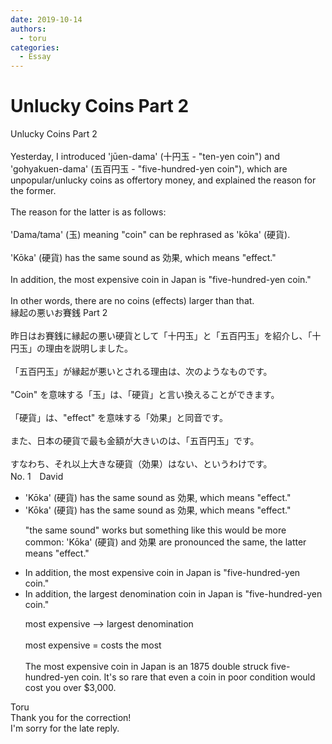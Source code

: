 ```yaml
---
date: 2019-10-14
authors:
  - toru
categories:
  - Essay
---
```


<h1 id="subject_show">Unlucky Coins Part 2</h1>
<div class="date" hidden>Oct 14, 2019 22:29</div>
<div id="post"><div id="body_show_ori">
Unlucky Coins Part 2<br/><br/>Yesterday, I introduced 'jūen-dama' (十円玉 - "ten-yen coin") and 'gohyakuen-dama' (五百円玉 - "five-hundred-yen coin"), which are unpopular/unlucky coins as offertory money, and explained the reason for the former.<br/><br/>The reason for the latter is as follows:<br/><br/>'Dama/tama' (玉) meaning "coin" can be rephrased as 'kōka' (硬貨).<br/><br/>'Kōka' (硬貨) has the same sound as 効果, which means "effect."<br/><br/>In addition, the most expensive coin in Japan is "five-hundred-yen coin."<br/><br/>In other words, there are no coins (effects) larger than that.
</div></div>

<!-- more -->

<div id="post_ja"><div id="body_show_mo">
縁起の悪いお賽銭 Part 2<br/><br/>昨日はお賽銭に縁起の悪い硬貨として「十円玉」と「五百円玉」を紹介し、「十円玉」の理由を説明しました。<br/><br/>「五百円玉」が縁起が悪いとされる理由は、次のようなものです。<br/><br/>"Coin" を意味する「玉」は、「硬貨」と言い換えることができます。<br/><br/>「硬貨」は、"effect" を意味する「効果」と同音です。<br/><br/>また、日本の硬貨で最も金額が大きいのは、「五百円玉」です。<br/><br/>すなわち、それ以上大きな硬貨（効果）はない、というわけです。
</div></div>
<div id="block"><div class="first_name"> No. 1　<span class="just_name">David</span></div><div id="block2">
<ul class="correction_field">
<li class="incorrect">'Kōka' (硬貨) has the same sound as 効果, which means "effect."</li>
<li class="corrected correct">
'Kōka' (硬貨) has the same sound as 効果, which means "effect."
<p class="correction_comment">"the same sound" works but something like this would be more common: 'Kōka' (硬貨) and  効果 are pronounced the same, the latter means "effect."</p>
</li>
</ul>
<ul class="correction_field">
<li class="incorrect">In addition, the most expensive coin in Japan is "five-hundred-yen coin."</li>
<li class="corrected correct">
In addition, the largest denomination coin in Japan is "five-hundred-yen coin."
<p class="correction_comment">most expensive --&gt; largest denomination  <br/><br/>most expensive  = costs the most<br/><br/>The most expensive coin in Japan is an 1875 double struck five-hundred-yen coin. It's so rare that even a coin in poor condition would cost you over $3,000.</p>
</li>
</ul>
</div><div class="name"><span class="just_name">Toru</span><br>
Thank you for the correction!<br/>I'm sorry for the late reply.
</div>
</div>
